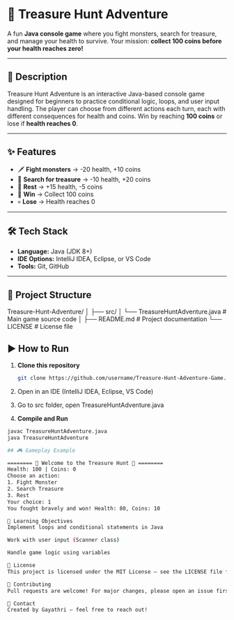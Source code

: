 # 🎯 Treasure Hunt Adventure

A fun **Java console game** where you fight monsters, search for treasure, and manage your health to survive. Your mission: **collect 100 coins before your health reaches zero!**

---

## 📜 Description
Treasure Hunt Adventure is an interactive Java-based console game designed for beginners to practice conditional logic, loops, and user input handling. The player can choose from different actions each turn, each with different consequences for health and coins. Win by reaching **100 coins** or lose if **health reaches 0**.

---

## ✨ Features
- 🗡 **Fight monsters** → -20 health, +10 coins  
- 💎 **Search for treasure** → -10 health, +20 coins  
- 🛌 **Rest** → +15 health, -5 coins  
- 🎯 **Win** → Collect 100 coins  
- 💀 **Lose** → Health reaches 0  

---

## 🛠 Tech Stack
- **Language:** Java (JDK 8+)  
- **IDE Options:** IntelliJ IDEA, Eclipse, or VS Code  
- **Tools:** Git, GitHub  

---

## 📂 Project Structure
Treasure-Hunt-Adventure/
│
├── src/
│ └── TreasureHuntAdventure.java # Main game source code
│
├── README.md # Project documentation
└── LICENSE # License file

## ▶ How to Run
1. **Clone this repository**
   ```bash
   git clone https://github.com/username/Treasure-Hunt-Adventure-Game.git
2. Open in an IDE (IntelliJ IDEA, Eclipse, VS Code)

3. Go to src folder, open TreasureHuntAdventure.java

4. **Compile and Run**

```bash
javac TreasureHuntAdventure.java
java TreasureHuntAdventure

## 🎮 Gameplay Example

======== 🎉 Welcome to the Treasure Hunt 🎉 ========
Health: 100 | Coins: 0
Choose an action:
1. Fight Monster
2. Search Treasure
3. Rest
Your choice: 1
You fought bravely and won! Health: 80, Coins: 10

📌 Learning Objectives
Implement loops and conditional statements in Java

Work with user input (Scanner class)

Handle game logic using variables

📜 License
This project is licensed under the MIT License – see the LICENSE file for details.

🤝 Contributing
Pull requests are welcome! For major changes, please open an issue first to discuss what you would like to change.

📧 Contact
Created by Gayathri – feel free to reach out!










